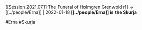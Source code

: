 ---
---

[[Session 2021.07.11 The Funeral of Holmgren Grenwold r]] -> [[../people/Erna]] | 2022-01-18
**[[../people/Erna]] is the Skurja**

#Erna #Skurja